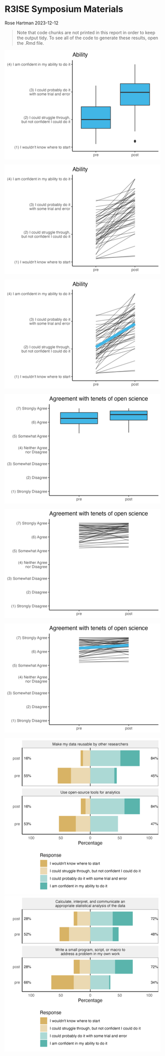R3ISE Symposium Materials
================
Rose Hartman
2023-12-12

> Note that code chunks are not printed in this report in order to keep
> the output tidy. To see all of the code to generate these results,
> open the .Rmd file.

![](../figures/ability_boxplot.png)

![](../figures/ability_lineplot.png)

![](../figures/ability_lineplot_mean.png)

![](../figures/openscience_boxplot.png)

![](../figures/openscience_lineplot.png)

![](../figures/openscience_lineplot_mean.png)

![](../figures/ability_likert1.png) ![](../figures/ability_likert2.png)
